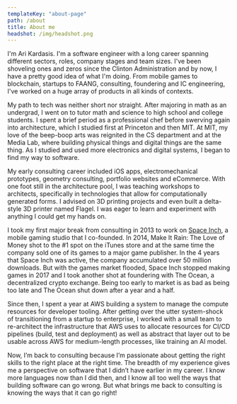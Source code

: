 ```yaml
---
templateKey: "about-page"
path: /about
title: About me
headshot: /img/headshot.png
---
```


I'm Ari Kardasis. I'm a software engineer with a long career spanning
different sectors, roles, company stages and team sizes. I've been
shoveling ones and zeros since the Clinton Administration and by now,
I have a pretty good idea of what I'm doing. From mobile games to
blockchain, startups to FAANG, consulting, foundering and IC
engineering, I've worked on a huge array of products in all kinds of
contexts.

My path to tech was neither short nor straight. After majoring in math
as an undergrad, I went on to tutor math and science to high school
and college students. I spent a brief period as a professional chef
before swerving again into architecture, which I studied first at
Princeton and then MIT. At MIT, my love of the beep-boop arts was
reignited in the CS department and at the Media Lab, where building
physical things and digital things are the same thing. As I studied
and used more electronics and digital systems, I began to find my way
to software.

My early consulting career included iOS apps, electromechanical
prototypes, geometry consulting, portfolio websites and eCommerce.
With one foot still in the architecture pool, I was teaching workshops
to architects, specifically in technologies that allow for
computationally generated forms. I advised on 3D printing projects and
even built a delta-style 3D printer named Flagel. I was eager to learn
and experiment with anything I could get my hands on.

I took my first major break from consulting in 2013 to work on
[Space Inch]("https://www.spaceinchgames.com/"), a mobile gaming studio that I co-founded. In 2014, Make It
Rain: The Love of Money shot to the #1 spot on the iTunes store and at
the same time the company sold one of its games to a major game
publisher. In the 4 years that Space Inch was active, the company
accumulated over 50 million downloads. But with the games market flooded,
Space Inch stopped making games in 2017 and I took another shot at
foundering with The Ocean, a decentralized crypto exchange. Being too
early to market is as bad as being too late and The Ocean shut down
after a year and a half.

Since then, I spent a year at AWS building a system to manage the
compute resources for developer tooling. After getting over the utter
system-shock of transitioning from a startup to enterprise, I worked
with a small team to re-architect the infrastructure that AWS uses to
allocate resources for CI/CD pipelines (build, test and deployment) as
well as abstract that layer out to be usable across AWS for
medium-length processes, like training an AI model.

Now, I’m back to consulting because I’m passionate about getting the
right skills to the right place at the right time. The breadth of my
experience gives me a perspective on software that I didn’t have
earlier in my career. I know more languages now than I did then, and I
know all too well the ways that building software can go wrong. But
what brings me back to consulting is knowing the ways that it can go
right!
